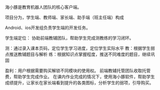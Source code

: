 海小豚是教育机器人团队的核心客户端。

项目分为，学生端、教师端、家长端、助手端（班主任端）构成

Android、ios开发组负责学生端的开发任务。

学生端定位：
协助前端教辅团队，帮助学生完成测教练的学习闭环。

测：通过录入课本页码，定位学生学习进度，定位学生实际水平
教：根据学生弱点推送教辅题目与解析
练：根据知识点掌握程度，推送不同难度的题目，继续巩固

盈利：用户根据需要购买解锁不同模块的使用权。
前端教辅托管团队收取托管费，帮助学生完成作业。
在课内作业完成的情况下，使用海小豚软件，帮助学生成绩提升，让家长在家长端看到提升的各类图标，分析学生的弱项，引导购买。
